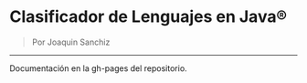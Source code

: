 # Clasificador de Lenguajes en Java®
> Por Joaquin Sanchiz
---
Documentación en la gh-pages del repositorio.
